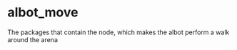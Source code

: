 # albot_move
The packages that contain the node, which makes the albot perform a walk around the arena
